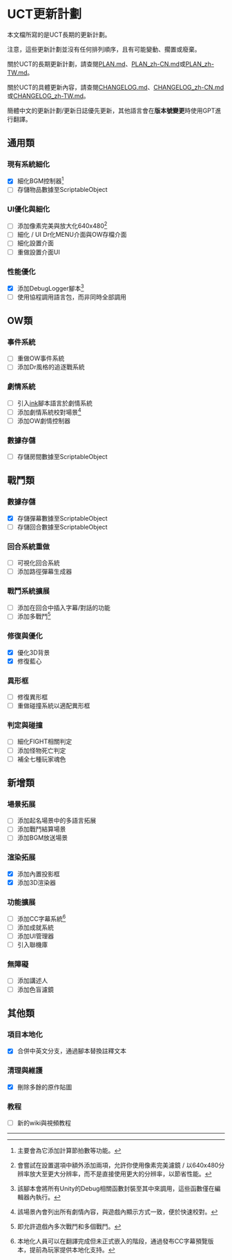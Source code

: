# UCT更新計劃

本文檔所寫的是UCT長期的更新計劃。

注意，這些更新計劃並沒有任何排列順序，且有可能變動、擱置或廢棄。

關於UCT的長期更新計劃，請查閱[PLAN.md](PLAN.md)、[PLAN_zh-CN.md](PLAN_zh-CN.md)或[PLAN_zh-TW.md](PLAN_zh-TW.md)。

關於UCT的具體更新內容，請查閱[CHANGELOG.md](CHANGELOG.md)、[CHANGELOG_zh-CN.md](CHANGELOG_zh-CN.md)或[CHANGELOG_zh-TW.md](CHANGELOG_zh-TW.md)。

簡體中文的更新計劃/更新日誌優先更新，其他語言會在**版本號變更**時使用GPT進行翻譯。

## 通用類
### 現有系統細化
- [x] 細化BGM控制器[^1]
- [ ] 存儲物品數據至ScriptableObject

### UI優化與細化
- [ ] 添加像素完美與放大化640x480[^2]
- [ ] 細化 / UI Dr化MENU介面與OW存檔介面
- [ ] 細化設置介面
- [ ] 重做設置介面UI

### 性能優化
- [x] 添加DebugLogger腳本[^3]
- [ ] 使用協程調用語言包，而非同時全部調用

## OW類
### 事件系統
- [ ] 重做OW事件系統
- [ ] 添加Dr風格的追逐戰系統

### 劇情系統
- [ ] 引入[ink](https://github.com/inkle/ink)腳本語言於劇情系統
- [ ] 添加劇情系統校對場景[^4]
- [ ] 添加OW劇情控制器

### 數據存儲
- [ ] 存儲房間數據至ScriptableObject

## 戰鬥類
### 數據存儲
- [x] 存儲彈幕數據至ScriptableObject
- [ ] 存儲回合數據至ScriptableObject

### 回合系統重做
- [ ] 可視化回合系統
- [ ] 添加路徑彈幕生成器

### 戰鬥系統擴展
- [ ] 添加在回合中插入字幕/對話的功能
- [ ] 添加多戰鬥[^5]

### 修復與優化
- [x] 優化3D背景
- [x] 修復藍心

### 異形框
- [ ] 修復異形框
- [ ] 重做碰撞系統以適配異形框

### 判定與碰撞
- [ ] 細化FIGHT相關判定
- [ ] 添加怪物死亡判定
- [ ] 補全七種玩家魂色

## 新增類
### 場景拓展
- [ ] 添加起名場景中的多語言拓展
- [ ] 添加戰鬥結算場景
- [ ] 添加BGM放送場景

### 渲染拓展
- [x] 添加內置投影框
- [x] 添加3D渲染器

### 功能擴展
- [ ] 添加CC字幕系統[^6]
- [ ] 添加成就系統
- [ ] 添加UI管理器
- [ ] 引入聯機庫

### 無障礙
- [ ] 添加講述人
- [ ] 添加色盲濾鏡

## 其他類
### 項目本地化
- [x] 合併中英文分支，通過腳本替換註釋文本

### 清理與維護
- [x] 刪除多餘的原作貼圖

### 教程
- [ ] 新的wiki與視頻教程

---

[^1]: 主要會為它添加計算節拍數等功能。
[^2]: 會嘗試在設置選項中額外添加兩項，允許你使用像素完美濾鏡 / 以640x480分辨率放大至更大分辨率，而不是直接使用更大的分辨率，以節省性能。
[^3]: 該腳本會將所有Unity的Debug相關函數封裝至其中來調用，這些函數僅在編輯器內執行。
[^4]: 該場景內會列出所有劇情內容，與遊戲內顯示方式一致，便於快速校對。
[^5]: 即允許遊戲內多次戰鬥和多個戰鬥。
[^6]: 本地化人員可以在翻譯完成但未正式嵌入的階段，通過發布CC字幕預覽版本，提前為玩家提供本地化支持。